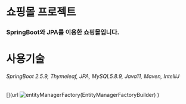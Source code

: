 # 쇼핑몰 프로젝트
### SpringBoot와 JPA를 이용한 쇼핑몰입니다.
# 사용기술
###### SpringBoot 2.5.9, Thymeleaf, JPA, MySQL5.8.9, Java11, Maven, IntelliJ
[](url
![entityManagerFactory(EntityManagerFactoryBuilder)](https://user-images.githubusercontent.com/73814691/153052127-b1968ead-7ea1-4e6e-9462-5d31c3a0f434.png)
)
